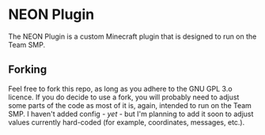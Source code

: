 # NEON Plugin

The NEON Plugin is a custom Minecraft plugin that is designed to run on the Team SMP.

## Forking

Feel free to fork this repo, as long as you adhere to the GNU GPL 3.o licence. 
If you do decide to use a fork, you will probably need to adjust some parts of 
the code as most of it is, again, intended to run on the Team SMP. I haven't 
added config - _yet_ - but I'm planning to add it soon to adjust values currently 
hard-coded (for example, coordinates, messages, etc.).
